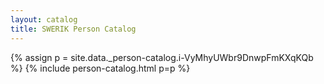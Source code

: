 ```yaml
---
layout: catalog
title: SWERIK Person Catalog
---
```

{% assign p = site.data._person-catalog.i-VyMhyUWbr9DnwpFmKXqKQb %}
{% include person-catalog.html p=p %}

